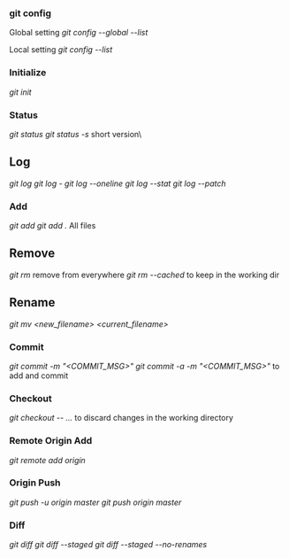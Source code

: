 ### git config
Global setting
*git config --global --list*

Local setting
*git config --list*

### Initialize 
*git init*

### Status
*git status*
*git status -s* short version\

## Log
*git log*
*git log -<count of commit>*
*git log --oneline*
*git log --stat*
*git log --patch*

### Add
*git add <filename>*
*git add .*  All files

## Remove
*git rm <filename>* remove from everywhere
*git rm --cached <filename>* to keep in the working dir

## Rename
*git mv <new_filename> <current_filename>*

### Commit
*git commit -m "<COMMIT_MSG>"*
*git commit -a -m "<COMMIT_MSG>"* to add and commit

### Checkout 
*git checkout -- <file>...* to discard changes in the working directory

### Remote Origin Add
*git remote add origin <URL>*

###  Origin Push
*git push -u origin master*
*git push origin master*

### Diff
*git diff*
*git diff --staged*
*git diff --staged --no-renames*

